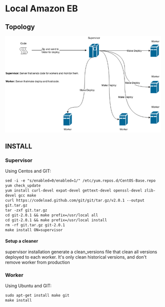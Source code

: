 # Local Amazon EB

## Topology

![Topology](https://github.com/kappius/local_amazon_eb/blob/master/topology.png)

## INSTALL

### Supervisor

Using Centos and GIT:
```
sed -i -e "s/enabled=0/enabled=1/" /etc/yum.repos.d/CentOS-Base.repo
yum check_update
yum install curl-devel expat-devel gettext-devel openssl-devel zlib-devel gcc make
curl https://codeload.github.com/git/git/tar.gz/v2.0.1 --output git.tar.gz
tar -zxf git.tar.gz
cd git-2.0.1 && make prefix=/usr/local all
cd git-2.0.1 && make prefix=/usr/local install
rm -rf git.tar.gz git-2.0.1
make install ON=supervisor

```

#### Setup a cleaner

supervisor installation generate a clean_versions file that clean all versions deployed to each worker. It's only clean historical versions, and don't remove worker from production

### Worker
Using Ubuntu and GIT:

```
sudo apt-get install make git
make install
```
